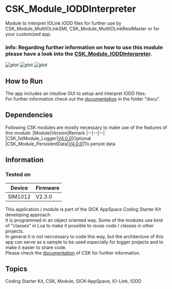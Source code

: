 # CSK_Module_IODDInterpreter

Module to interpret IOLink IODD files for further use by CSK_Module_MultiIOLinkSMI, CSK_Module_MultiIOLinkRestMaster or for your customized app.

### Info: Regarding further information on how to use this module please have a look into the [CSK_Module_IODDInterpreter](https://github.com/SICKAppSpaceCodingStarterKit/CSK_Module_IODDInterpreter).

![plot](./docu/media/mainPage.jpg)
![plot](./docu/media/readData.jpg)
![plot](./docu/media/writeData.jpg)

## How to Run

The app includes an intuitive GUI to setup and interpret IODD files.  
For further information check out the [documentation](https://raw.githack.com/SICKAppSpaceCodingStarterKit/CSK_Module_IODDInterpreter/main/docu/CSK_Module_IODDInterpreter.html) in the folder "docu".

## Dependencies

Following CSK modules are mostly necessary to make use of the features of this module:
|Module|Version|Remark
|--|--|--|
|CSK_1stModule_Logger|[V4.0.0](https://github.com/SICKAppSpaceCodingStarterKit/CSK_1stModule_Logger/releases/tag/v4.0.0)|Optional
|CSK_Module_PersistentData|[V4.0.0](https://github.com/SICKAppSpaceCodingStarterKit/CSK_Module_PersistentData)|To persist data

## Information

### Tested on
|Device|Firmware|
|--|--|
|SIM1012|V2.3.0|

This application / module is part of the SICK AppSpace Coding Starter Kit developing approach.  
It is programmed in an object oriented way. Some of the modules use kind of "classes" in Lua to make it possible to reuse code / classes in other projects.  
In general it is not neccessary to code this way, but the architecture of this app can serve as a sample to be used especially for bigger projects and to make it easier to share code.  
Please check the [documentation](https://github.com/SICKAppSpaceCodingStarterKit/.github/blob/main/docu/SICKAppSpaceCodingStarterKit_Documentation.md) of CSK for further information.  

## Topics

Coding Starter Kit, CSK, Module, SICK-AppSpace, IO-Link, IODD
